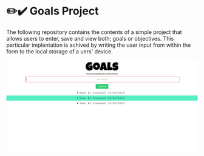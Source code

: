 # ✏️✔️ Goals Project

The following repository contains the contents of a simple project that allows users to enter, save and view both; goals or objectives. This particular implentation is achived by writing the user input from within the form to the local storage of a uers' device.

![Goals Screenshot](https://raw.githubusercontent.com/benjcodes/goal-project/master/screenshots/screenshot.png)
      
